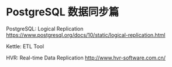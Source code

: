 # PostgreSQL 数据同步篇

PostgreSQL: Logical Replication
https://www.postgresql.org/docs/10/static/logical-replication.html


Kettle: ETL Tool

HVR: Real-time Data Replication
http://www.hvr-software.com.cn/








